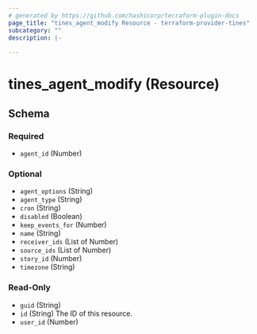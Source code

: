 ```yaml
---
# generated by https://github.com/hashicorp/terraform-plugin-docs
page_title: "tines_agent_modify Resource - terraform-provider-tines"
subcategory: ""
description: |-
  
---
```


# tines_agent_modify (Resource)





<!-- schema generated by tfplugindocs -->
## Schema

### Required

- `agent_id` (Number)

### Optional

- `agent_options` (String)
- `agent_type` (String)
- `cron` (String)
- `disabled` (Boolean)
- `keep_events_for` (Number)
- `name` (String)
- `receiver_ids` (List of Number)
- `source_ids` (List of Number)
- `story_id` (Number)
- `timezone` (String)

### Read-Only

- `guid` (String)
- `id` (String) The ID of this resource.
- `user_id` (Number)
